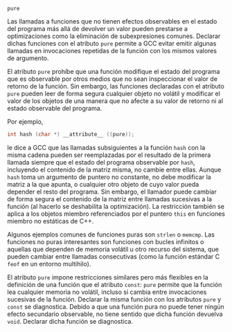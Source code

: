 `pure`[](https://gcc.gnu.org/onlinedocs/gcc/Common-Function-Attributes.html#index-pure-function-attribute)

Las llamadas a funciones que no tienen efectos observables en el estado del programa más allá de devolver un valor pueden prestarse a optimizaciones como la eliminación de subexpresiones comunes. Declarar dichas funciones con el atributo `pure` permite a GCC evitar emitir algunas llamadas en invocaciones repetidas de la función con los mismos valores de argumento.

El atributo `pure` prohíbe que una función modifique el estado del programa que es observable por otros medios que no sean inspeccionar el valor de retorno de la función. Sin embargo, las funciones declaradas con el atributo `pure` pueden leer de forma segura cualquier objeto no volátil y modificar el valor de los objetos de una manera que no afecte a su valor de retorno ni al estado observable del programa.

Por ejemplo,

```c
int hash (char *) __attribute__ ((pure));
```

le dice a GCC que las llamadas subsiguientes a la función `hash` con la misma cadena pueden ser reemplazadas por el resultado de la primera llamada siempre que el estado del programa observable por `hash`, incluyendo el contenido de la matriz misma, no cambie entre ellas. Aunque `hash` toma un argumento de puntero no constante, no debe modificar la matriz a la que apunta, o cualquier otro objeto de cuyo valor pueda depender el resto del programa. Sin embargo, el llamador puede cambiar de forma segura el contenido de la matriz entre llamadas sucesivas a la función (al hacerlo se deshabilita la optimización). La restricción también se aplica a los objetos miembro referenciados por el puntero `this` en funciones miembro no estáticas de C++.

Algunos ejemplos comunes de funciones puras son `strlen` o `memcmp`. Las funciones no puras interesantes son funciones con bucles infinitos o aquellas que dependen de memoria volátil u otro recurso del sistema, que pueden cambiar entre llamadas consecutivas (como la función estándar C `feof` en un entorno multihilo).

El atributo `pure` impone restricciones similares pero más flexibles en la definición de una función que el atributo `const`: `pure` permite que la función lea cualquier memoria no volátil, incluso si cambia entre invocaciones sucesivas de la función. Declarar la misma función con los atributos `pure` y `const` se diagnostica. Debido a que una función pura no puede tener ningún efecto secundario observable, no tiene sentido que dicha función devuelva `void`. Declarar dicha función se diagnostica.